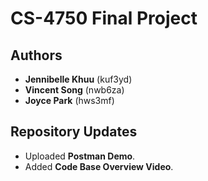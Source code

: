 # CS-4750 Final Project

## Authors
- **Jennibelle Khuu** (kuf3yd)
- **Vincent Song** (nwb6za)
- **Joyce Park** (hws3mf)

## Repository Updates
- Uploaded **Postman Demo**.
- Added **Code Base Overview Video**.  
